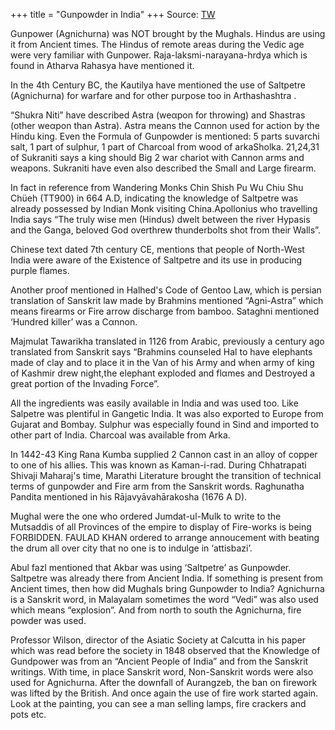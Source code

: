 +++
title = "Gunpowder in India"
+++
Source: [TW](https://threader.app/thread/1450755117083357189)


Gunpower (Agnichurna) was NOT brought by the Mughals. Hindus are using it from Ancient times. The Hindus of remote areas during the Vedic age were very familiar with Gunpower. Raja-laksmi-narayana-hrdya which is found in Atharva Rahasya have mentioned it. 

In the 4th Century BC, the Kautilya have mentioned the use of Saltpetre (Agnichurna) for warfare and for other purpose too in Arthashashtra .

“Shukra Niti” have described Astra (weαpon for throwing) and Shastras (other weαpon than Astra). Astra means the Cαnnon used for action by the Hindu king. Even the Formula of Gunpowder is mentioned: 5 parts suvarchi salt, 1 part of sulphur, 1 part of Charcoal from wood of arkaSholka. 21,24,31 of Sukraniti says a king should Big 2 war chariot with Cannon arms and weapons. Sukraniti have even also described the Small and Large firearm.

In fact in reference from Wandering Monks Chin Shish Pu Wu Chiu Shu Chüeh (TT900) in 664 A.D, indicating the knowledge of Saltpetre was already possessed by Indian Monk visiting China.Apollonius who travelling India says “The truly wise men (Hindus) dwelt between the river Hypasis and the Ganga, beloved God overthrew thunderbolts shot from their Walls”. 

Chinese text dated 7th century CE, mentions that people of North-West India were aware of the Existence of Saltpetre and its use in producing purple flames.

Another proof mentioned in Halhed's Code of Gentoo Law, which is persian translation of Sanskrit law made by Brahmins mentioned “Agni-Astra” which means firearms or Fire arrow discharge from bamboo. Sataghni mentioned ‘Hundred killer’ was a Cαnnon.

Majmulat Tawarikha translated in 1126 from Arabic, previously a century ago translated from Sanskrit says “Brahmins counseled Hal to have elephants made of clay and to place it in the Van of his Army and when army of king of Kashmir drew night,the elephant exploded and flαmes  and Destroyed a great portion of the Invading Force”.

All the ingredients was easily available in India and was used too. Like Salpetre was plentiful in Gangetic India. It was also exported to Europe from Gujarat and Bombay. Sulphur was especially found in Sind and imported to other part of India. Charcoal was available from Arka. 

In 1442-43 King Rana Kumba supplied 2 Cannon cast in an alloy of copper to one of his allies. This was known as Kaman-i-rad. During Chhatrapati Shivaji Maharaj's time, Marathi Literature brought the transition of technical terms of gunpowder and Fire arm from the Sanskrit words. Raghunatha Pandita mentioned in his Rājavyāvahārakosha (1676 A D).

Mughal were the one who ordered Jumdat-ul-Mulk to write to the Mutsaddis of all Provinces of the empire to display of Fire-works is being FORBIDDEN. FAULAD KHAN ordered to arrange annoucement with beating the drum all over city that no one is to indulge in ‘attisbazi’.

Abul fazl mentioned that Akbar was using ‘Saltpetre’ as Gunpowder. Saltpetre was already there from Ancient India. If something is present from Ancient times, then how did Mughals bring Gunpowder to India? Agnichurna is a Sanskrit word, in Malayalam sometimes the word “Vedi” was also used which means “explosion”. And from north to south the Agnichurna, fire powder was used.

Professor Wilson, director of the Asiatic Society at Calcutta in his paper which was read before the society in 1848 observed that the Knowledge of Gundpower was from an “Ancient People of India” and from the Sanskrit writings. With time, in place Sanskrit word, Non-Sanskrit words were also used for Agnichurna. After the downfall of Aurangzeb, the ban on firework was lifted by the British. And once again the use of fire work started again. Look at the painting, you can see a man selling lamps, fire crackers and pots etc.